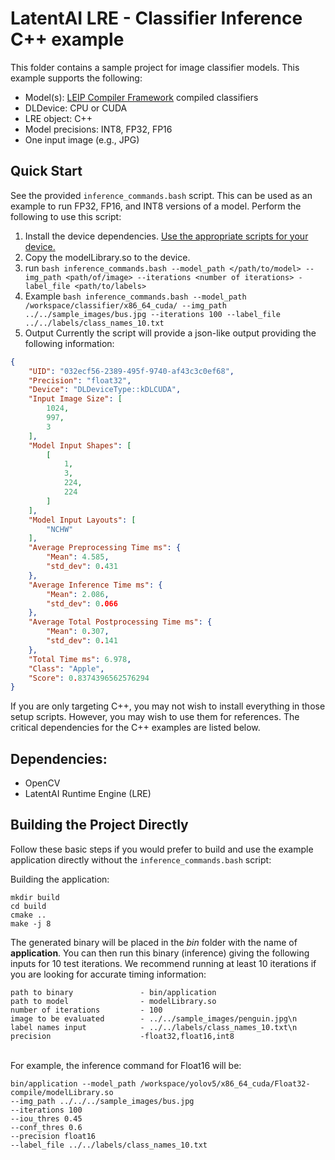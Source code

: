 # LatentAI LRE - Classifier Inference C++ example 
This folder contains a sample project for image classifier models.  This example supports the following:

- Model(s): [LEIP Compiler Framework](https://leipdocs.latentai.io/cf/3.0/content/) compiled classifiers
- DLDevice: CPU or CUDA
- LRE object: C++
- Model precisions: INT8, FP32, FP16
- One input image (e.g., JPG)

## Quick Start

See the provided `inference_commands.bash` script. This can be used as an example to run FP32, FP16, and INT8 versions of a model. Perform the following to use this script:

1. Install the device dependencies.  [Use the appropriate scripts for your device.](../../setup_scripts)
2. Copy the modelLibrary.so to the device.
3. run  ``` bash inference_commands.bash --model_path </path/to/model> --img_path <path/of/image> --iterations <number of iterations> -label_file <path/to/labels> ```
4. Example ``` bash inference_commands.bash --model_path /workspace/classifier/x86_64_cuda/ --img_path ../../sample_images/bus.jpg --iterations 100 --label_file ../../labels/class_names_10.txt ```
5. Output
Currently the script will provide a json-like output providing the following information:
``` json
{
    "UID": "032ecf56-2389-495f-9740-af43c3c0ef68",
    "Precision": "float32",
    "Device": "DLDeviceType::kDLCUDA",
    "Input Image Size": [
        1024,
        997,
        3
    ],
    "Model Input Shapes": [
        [
            1,
            3,
            224,
            224
        ]
    ],
    "Model Input Layouts": [
        "NCHW"
    ],
    "Average Preprocessing Time ms": {
        "Mean": 4.585,
        "std_dev": 0.431
    },
    "Average Inference Time ms": {
        "Mean": 2.086,
        "std_dev": 0.066
    },
    "Average Total Postprocessing Time ms": {
        "Mean": 0.307,
        "std_dev": 0.141
    },
    "Total Time ms": 6.978,
    "Class": "Apple",
    "Score": 0.8374396562576294
}
```

If you are only targeting C++, you may not wish to install everything in those setup scripts. However, you may wish to use them for references.
The critical dependencies for the C++ examples are listed below.


## Dependencies:

- OpenCV
- LatentAI Runtime Engine (LRE)


## Building the Project Directly
Follow these basic steps if you would prefer to build and use the example application directly without the `inference_commands.bash` script:

Building the application:<br>
```
mkdir build
cd build
cmake ..
make -j 8
```

The generated binary will be placed in the *bin* folder with the name of **application**. You can then run this binary (inference) giving the following inputs for 10 test iterations. We recommend running at least 10 iterations if you are looking for accurate timing information:


```
path to binary               - bin/application
path to model                - modelLibrary.so
number of iterations         - 100
image to be evaluated        - ../../sample_images/penguin.jpg\n
label names input            - ../../labels/class_names_10.txt\n
precision                    -float32,float16,int8   
```
<br>
For example, the inference command for Float16 will be:

```
bin/application --model_path /workspace/yolov5/x86_64_cuda/Float32-compile/modelLibrary.so 
--img_path ../../../sample_images/bus.jpg 
--iterations 100 
--iou_thres 0.45 
--conf_thres 0.6 
--precision float16
--label_file ../../labels/class_names_10.txt
```
